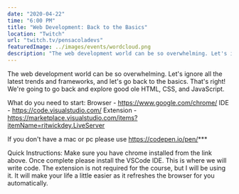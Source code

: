 ```yaml
---
date: "2020-04-22"
time: "6:00 PM"
title: "Web Development: Back to the Basics"
location: "Twitch"
url: "twitch.tv/pensacoladevs"
featuredImage: ../images/events/wordcloud.png
description: "The web development world can be so overwhelming. Let's ignore all the latest trends and frameworks, and let's go back to the basics."
---
```


The web development world can be so overwhelming. Let's ignore all the latest trends and frameworks, and let's go back to the basics. That's right! We're going to go back and explore good ole HTML, CSS, and JavaScript.

What do you need to start:
Browser - https://www.google.com/chrome/
IDE - https://code.visualstudio.com/
Extension - https://marketplace.visualstudio.com/items?itemName=ritwickdey.LiveServer

If you don't have a mac or pc please use https://codepen.io/pen/***

Quick Instructions:
Make sure you have chrome installed from the link above. Once complete please install the VSCode IDE. This is where we will write code. The extension is not required for the course, but I will be using it. It will make your life a little easier as it refreshes the browser for you automatically.
